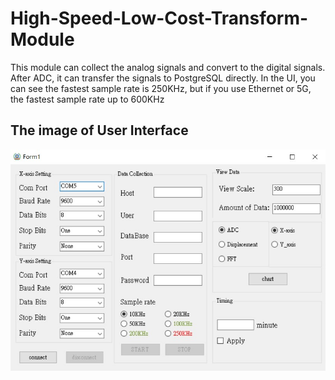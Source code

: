 # High-Speed-Low-Cost-Transform-Module
This module can collect the analog signals and convert to the digital signals. After ADC, it can transfer the signals to PostgreSQL directly. In the UI, you can see the fastest sample rate is 250KHz, but if you use Ethernet or 5G, the fastest sample rate up to 600KHz


The image of User Interface
------
![image](UI_img.jpg)
